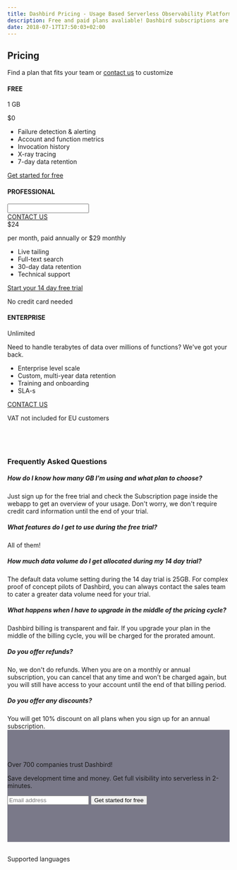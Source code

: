```yaml
---
title: Dashbird Pricing - Usage Based Serverless Observability Platform
description: Free and paid plans avaliable! Dashbird subscriptions are priced by usage and measured in GB. The plans currently cover AWS Lambda, AWS X-Ray and API Gateway and offer wide range of monitoring, alerting and debugging features. Great value for money!
date: 2018-07-17T17:50:03+02:00
---
```


<script>
  document
    .querySelector('#navigation ul li.nav-item.pricing')
    .classList
    .add('active')

</script>

<section class="container dark-bg pricing-page" >

  <div class="row">
    <div class="col text-center mt-5 mb-3">
      <h1 class="roboto-mono">Pricing</h1>
      <p class="h5 mt-3 mb-5 sf-ui-text">Find a plan that fits your team or <a href='/contact-sales'>contact us</a> to customize</p>
    </div>
  </div>

  <div class="row justify-content-md-center align-items-center sf-ui-text">  
    <div class="col-sm-12 col-md-12 mb-5">
      <div class="row">
        <div class="col-12 col-md-4 mw-240 mt-4 flex-order-2">
          <div class="pricing-box bg-white top-lgreen text-center p-4 pb-md-0">
            <h4 class="mt-md-2 mb-md-3 lgreen roboto-mono">FREE</h4>
            <p class="h4">1 GB </p>
            <p class="pricing-desc"></p>
            <p class="pricing-val">$0</p>
            <p class="pricing-val-spec"></p>
          </div>
          <div class='text-center p-4 pt-0 bg-white'>
            <ul class='pricing-features pb-3'>
              <li>Failure detection & alerting</li>
              <li>Account and function metrics</li>
              <li>Invocation history</li>
              <li>X-ray tracing</li>
              <li>7-day data retention</li>
            </ul>
            <a class="btn cta-btn cta-pink w-100" role="button" href='/register' target='_blank'>Get started for free</a>
          </div>
        </div>
        <div class="col-12 col-md-4 mw-240 flex-order-1">
          <div class="col-inner">
            <div class="pricing-box bg-white top-lpurple text-center pt-4 pl-4 pr-4 pb-1">
              <h4 class="mt-2 mb-4 lpurple">PROFESSIONAL</h4>
              <div class='row' id='custom' style='display:none'>
                <div class='col'>
                  <a class="btn cta-btn cta-secondary" role="button" href='/contact-us' target='_blank'>CONTACT US</a>
                </div>
              </div>
              <div id='priced' class="pb-3">
                <div class='row' >
                  <div class="priced-slider p-4 pt-7 pb-3 w-100">
                    <input id="price-slider" type="text" data-slider-ticks="[1, 2, 3, 4, 5, 6]" data-slider-ticks-snap-bounds="6" data-slider-value="3" data-slider-ticks-labels="['5 GB', '25', '100', 200', '300', '300+']"/>
                  </div>
                </div>
              <div class='row d-none no-price' id='custom'>
                <div class='col'>
                  <a class="btn cta-btn cta-secondary" role="button" href='/contact-us' target='_blank'>CONTACT US</a>
                </div>
              </div>
                <div class='row has-price' >
                  <div class='col'>
                    <span class="h1">$<span id='annual-cost'>24</span></span>
                  </div>
                </div>
                <p class="text-center text-secondary my-2 small has-price">per month, paid annually or $<span id='monthly-cost'>29</span> monthly</p>
              </div>
            </div>
            <div class='text-center  p-4 pt-0 bg-white'>
              <ul class='pricing-features pb-3'>
                  <li>Live tailing</li>
                  <li>Full-text search</li>
                  <li>30-day data retention</li>
                  <li>Technical support</li>
                </ul>
              <a class="btn cta-btn cta-pink w-100" role="button" href='/register' target='_blank'>Start your 14 day free trial</a>
              <p class="text-center text-secondary small p-1 m-0">No credit card needed</p>
            </div>
          </div>
        </div>
        <div class="col-12 col-md-4 mw-240 mt-4 flex-order-3">
          <div class="pricing-box bg-white top-lorange text-center p-4 pb-md-0 ">
            <h4 class="mt-2 mb-3 lorange roboto-mono">ENTERPRISE</h4>
            <p class=" h4">Unlimited</p>
            <p class="pricing-desc" id="enterprise">Need to handle terabytes of data over millions of functions? We've got your back.</p>
            <p class="pricing-val"></p>
            <p class="pricing-val-spec"></p>
          </div>
          <div class='text-center p-4 pt-0 bg-white'>
            <ul class='pricing-features pb-3'>
              <li>Enterprise level scale</li>
              <li>Custom, multi-year data retention</li>
              <li>Training and onboarding</li>
              <li>SLA-s</li>
            </ul>
            <a class="btn cta-btn cta-pink w-100" role="button" href='/contact-us' target='_blank'>CONTACT US</a>
          </div>
        </div>
      </div>
      <div class="row">
        <p class="price-vat text-center small w-100 pt-4">VAT not included for EU customers</p>
      </div>
    </div>
  </div>
</section>

<section class="container-fluid blue-bg pricing-page" >
    <div class="container">
      <div class="row">
        <div class="col-lg-8 col-12 pb-5 m-auto">
        <h3 class='text-center mb-5 roboto-mono' style='margin-top: 80px;'>Frequently Asked Questions</h3>
        <div class='accordion' id='faqs'>
          <div class='card'>
            <div class="card-header" id="headingOne">
              <h5 class="mb-0"class="btn" type="button" data-toggle="collapse" data-target="#collapseOne" aria-expanded="true" aria-controls="collapseOne">
                  How do I know how many GB I'm using and what plan to choose?
                <!-- </button> -->
              </h5>
            </div>
            <div id="collapseOne" class="collapse hide" aria-labelledby="headingOne" data-parent="#accordionExample">
              <div class="card-body">
                Just sign up for the free trial and check the Subscription page inside the webapp to get an overview of your usage. Don't worry, we don't require credit card information until the end of your trial.
              </div>
            </div>
          </div>
          <div class='card'>
            <div class="card-header" id="headingTwo">
              <h5 class="mb-0" class="btn" type="button" data-toggle="collapse" data-target="#collapseTwo" aria-expanded="true" aria-controls="collapseTwo">
                  What features do I get to use during the free trial?
              </h5>
            </div>
            <div id="collapseTwo" class="collapse hide" aria-labelledby="headingTwo" data-parent="#accordionExample">
              <div class="card-body">
              All of them!
              </div>
            </div>
          </div>
          <div class='card'>
            <div class="card-header" id="headingSix">
              <h5 class="mb-0" class="btn" type="button" data-toggle="collapse" data-target="#collapseSix" aria-expanded="true" aria-controls="collapseSix">
                 How much data volume do I get allocated during my 14 day trial? 
              </h5>
            </div>
            <div id="collapseSix" class="collapse hide" aria-labelledby="headingSix" data-parent="#accordionExample">
              <div class="card-body">
              The default data volume setting during the 14 day trial is 25GB. For complex proof of concept pilots of Dashbird, you can always contact the sales team to cater a greater data volume need for your trial.
              </div>
            </div>
          </div>
          <div class='card'>
            <div class="card-header" id="headingThree">
              <h5 class="mb-0" class="btn" type="button" data-toggle="collapse" data-target="#collapseThree" aria-expanded="true" aria-controls="collapseThree">
                  What happens when I have to upgrade in the middle of the pricing cycle?
              </h5>
            </div>
            <div id="collapseThree" class="collapse hide" aria-labelledby="headingThree" data-parent="#accordionExample">
              <div class="card-body">
                Dashbird billing is transparent and fair. If you upgrade your plan in the middle of the billing cycle, you will be charged for the prorated amount.
              </div>
            </div>
          </div>
          <div class='card'>
            <div class="card-header" id="headingFour">
              <h5 class="mb-0" class="btn" type="button" data-toggle="collapse" data-target="#collapseFour" aria-expanded="true" aria-controls="collapseFour">
                  Do you offer refunds?
              </h5>
            </div>
            <div id="collapseFour" class="collapse hide" aria-labelledby="headingFour" data-parent="#accordionExample">
              <div class="card-body">
                No, we don't do refunds. When you are on a monthly or annual subscription, you can cancel that any time and won't be charged again, but you will still have access to your account until the end of that billing period.
              </div>
            </div>
          </div>
          <div class='card'>
            <div class="card-header" id="headingFive">
              <h5 class="mb-0" class="btn" type="button" data-toggle="collapse" data-target="#collapseFive" aria-expanded="true" aria-controls="collapseFive">
                  Do you offer any discounts?
              </h5>
            </div>
            <div id="collapseFive" class="collapse hide" aria-labelledby="headingFive" data-parent="#accordionExample">
              <div class="card-body">
                You will get 10% discount on all plans when you sign up for an annual subscription.
              </div>
            </div>
          </div>
        </div>
      </div>
    </div>
  </div>
</section>

<section class="container-fluid" style='background-image: url("/images/blake.jpg"); background-size: cover;box-shadow: inset 0 0 0 1000px rgba(35, 34, 61, 0.6); padding-top: 70px; padding-bottom: 70px;'>
    <div class="row justify-content-center">
      <div class="col-lg-6 center p-2 cta-black bg-cta text-center">
        <span class="h3 roboto-mono mt-5 mb-4 d-block">Over 700 companies trust Dashbird!</span>
        <p class="mt-3 lh-3 d-block">Save development time and money. Get full visibility into serverless in 2-minutes.</p>
        <form class='form-inline justify-content-center mt-md-5 mb-5' name="trial-form">
            <input type="email" class="cta-input mb-2 mb-md-0 mt-5 mt-md-0 mr-md-2 d-block d-md-inline" placeholder='Email address' name="email" required>
            <button class="d-block d-md-inline cta-btn cta-pink" id='signup' type="submit">Get started for free</button>
        </form>
      </div>
    </div>
</section>

<section class="container-fluid dark-bg">
  <div class="row justify-content-center">
    <div class='col-12 col-md-7 text-center' style='padding-top: 30px;'>
        <span class='mx-auto roboto-mono text-light-gray'>Supported languages</span>
      <div class='row content-justify-center align-items-center' style='margin-top: 30px; margin-bottom: 40px;'>
        <div class='col-12 languages-icons '>
          <img class="b-lazy" src="data:image/gif;base64,R0lGODlhAQABAAAAACH5BAEKAAEALAAAAAABAAEAAAICTAEAOw=="  data-src='/images/socialproof/logo-python@2x.png'>
          <img class="b-lazy" src="data:image/gif;base64,R0lGODlhAQABAAAAACH5BAEKAAEALAAAAAABAAEAAAICTAEAOw=="  data-src='/images/socialproof/logo-java@2x.png'>
          <img class="b-lazy" src="data:image/gif;base64,R0lGODlhAQABAAAAACH5BAEKAAEALAAAAAABAAEAAAICTAEAOw=="  data-src='/images/socialproof/logo-csharp@2x.png'>
          <img class="b-lazy" src="data:image/gif;base64,R0lGODlhAQABAAAAACH5BAEKAAEALAAAAAABAAEAAAICTAEAOw=="  data-src='/images/socialproof/logo-nodejs@2x.png'>
          <img class="b-lazy" src="data:image/gif;base64,R0lGODlhAQABAAAAACH5BAEKAAEALAAAAAABAAEAAAICTAEAOw=="  data-src='/images/socialproof/logo-go@2x.png'>
        </div>
      </div>
    </div>
  </div>
</section>

<script>
  fbq('track', 'ViewContent', {
    content_ids: 'pricing',
  });
</script>
